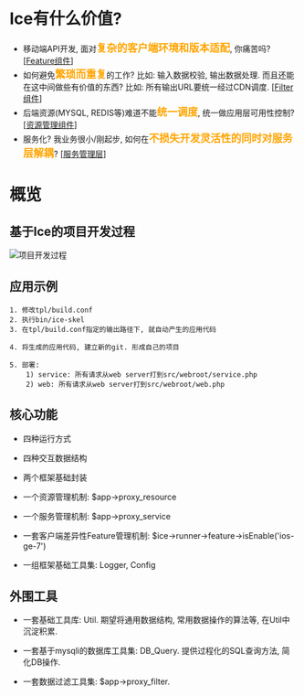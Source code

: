 #  Ice有什么价值?

* 移动端API开发, 面对<font color="orange" size="4"><b>复杂的客户端环境和版本适配</b></font>, 你痛苦吗? [[Feature组件](/ice/core-func-feature.html)]
* 如何避免<font color="orange" size="4"><b>繁琐而重复</b></font>的工作? 比如: 输入数据校验, 输出数据处理. 而且还能在这中间做些有价值的东西? 比如: 所有输出URL要统一经过CDN调度. [[Filter组件](/ice/core-func-filter.html)]
* 后端资源(MYSQL, REDIS等)难道不能<font color="orange" size="4"><b>统一调度</b></font>, 统一做应用层可用性控制? [[资源管理组件](/ice/core-func-resource.html)]
* 服务化? 我业务很小/刚起步, 如何在<font color="orange" size="4"><b>不损失开发灵活性的同时对服务层解耦</b></font>? [[服务管理层](/ice/core-func-runner-service.html)]

# 概览

##  基于Ice的项目开发过程

![项目开发过程](http://static-cdn.tec-inf.com/post-img/0009.ice-core-development-progress.png)

##  应用示例

```
1. 修改tpl/build.conf
2. 执行bin/ice-skel
3. 在tpl/build.conf指定的输出路径下, 就自动产生的应用代码

4. 将生成的应用代码, 建立新的git. 形成自己的项目

5. 部署:
    1) service: 所有请求从web server打到src/webroot/service.php
    2) web: 所有请求从web server打到src/webroot/web.php
```

##  核心功能

* 四种运行方式
	
* 四种交互数据结构
	
* 两个框架基础封装
	
* 一个资源管理机制: $app->proxy_resource
	
* 一个服务管理机制: $app->proxy_service

* 一套客户端差异性Feature管理机制: $ice->runner->feature->isEnable('ios-ge-7')
	
* 一组框架基础工具集: Logger, Config
	
##  外围工具

* 一套基础工具库: Util. 期望将通用数据结构, 常用数据操作的算法等, 在Util中沉淀积累.
	
* 一套基于mysqli的数据库工具集: DB_Query. 提供过程化的SQL查询方法, 简化DB操作.
	
* 一套数据过滤工具集: $app->proxy_filter.
